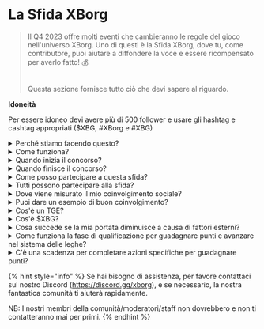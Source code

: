 # La Sfida XBorg

> Il Q4 2023 offre molti eventi che cambieranno le regole del gioco nell'universo XBorg. Uno di questi è la Sfida XBorg, dove tu, come contributore, puoi aiutare a diffondere la voce e essere ricompensato per averlo fatto! 💰
>
> \
> Questa sezione fornisce tutto ciò che devi sapere al riguardo.

**Idoneità**

Per essere idoneo devi avere più di 500 follower e usare gli hashtag e cashtag appropriati ($XBG, #XBorg e #XBG)

<details>

<summary>Perché stiamo facendo questo?</summary>

Il nostro obiettivo è aumentare la consapevolezza su XBorg mostrando la nostra fantastica comunità, i prodotti e il token. Organizzare un concorso è il metodo che abbiamo scelto per promuovere un'esperienza piacevole e collaborativa.

</details>

<details>

<summary>Come funziona?</summary>

Partecipa attivamente seguendo le [regole](rules.md) e le migliori pratiche (link alle migliori pratiche). Accumulerai punti in base all'impatto del tuo coinvolgimento, e più abilmente lo farai, maggiori saranno le ricompense che tu e la tua lega potrete ottenere.

</details>

<details>

<summary>Quando inizia il concorso?</summary>

1° ottobre 2023.

</details>

<details>

<summary>Quando finisce il concorso?</summary>

Il concorso si concluderà due settimane dopo l'Evento di Generazione Token ([TGE](./#what-is-a-tge)), la cui data specifica sarà comunicata in seguito.

</details>

<details>

<summary>Come posso partecipare a questa sfida?</summary>

Una volta soddisfatto il requisito di avere più di 500 follower su Twitter, i punti verranno assegnati in base al tuo Rank di Coinvolgimento degli Influencer XBorg su LunarCrush ogni giorno. Ricorda di includere #XBorg, $XBG o #XBG nei tuoi tweet per un riconoscimento preciso.

</details>

<details>

<summary>Tutti possono partecipare alla sfida?</summary>

La sfida è aperta a tutti, ma i tuoi punti verranno conteggiati solo se hai un minimo di 500 follower su Twitter.

</details>

<details>

<summary>Dove viene misurato il mio coinvolgimento sociale?</summary>

LunarCrush raccoglie dati direttamente da Twitter, permettendoci di estrarre e analizzare queste informazioni. Di conseguenza, ci concentriamo esclusivamente sulla misurazione del tuo coinvolgimento su Twitter. Si prega di notare che i coinvolgimenti su altre piattaforme social non vengono presi in considerazione. Per maggiori informazioni, visita [https://lunarcrush.com/faq.](https://lunarcrush.com/faq.)

</details>

<details>

<summary>Puoi dare un esempio di buon coinvolgimento?</summary>

Un coinvolgimento efficace implica la creazione di contenuti accattivanti utilizzando hashtag, cashtag e emoji. Per ulteriori indicazioni, puoi consultare la nostra guida completa alle migliori pratiche: {LINK}

</details>

<details>

<summary>Cos'è un TGE?</summary>

TGE sta per "Token Generation Event" (Evento di Generazione Token), un termine usato principalmente nei settori della blockchain e delle criptovalute.

**Cosa succede durante un TGE?**

Un TGE comporta la creazione e distribuzione di una nuova criptovaluta o token ai partecipanti iniziali, tipicamente per raccogliere fondi per un nuovo progetto. Questo processo implica che la società o organizzazione emittente assegni un numero determinato di token ai sostenitori o investitori iniziali.

**In cosa differisce un TGE da un ICO?**

Sebbene sia i TGE che gli ICO (Initial Coin Offerings) siano metodi per raccogliere fondi utilizzando token, i termini sono talvolta usati in modo interscambiabile. Tuttavia, gli addetti ai lavori preferiscono spesso "TGE" perché mette in evidenza la generazione e distribuzione di token, piuttosto che l'aspetto della "offerta" o vendita.

</details>

<details>

<summary>Cos'è $XBG?</summary>

[$XBG](../../06-or-token/xbg.md) è un token digitale collegato al progetto XBorg.

</details>

<details>

<summary>Cosa succede se la mia portata diminuisce a causa di fattori esterni?</summary>

Se non mantieni o aumenti il coinvolgimento, il tuo rango di influencer diminuirà, risultando in meno punti giornalieri. Tuttavia, i punti che hai già guadagnato non vengono persi.

</details>

<details>

<summary>Come funziona la fase di qualificazione per guadagnare punti e avanzare nel sistema delle leghe?</summary>

Durante le fasi di qualificazione, i partecipanti raccolgono punti giornalieri e salgono nelle classifiche. Conserveremo uno snapshot finale della classifica sia dalla Fase di Qualificazione 1 che dalla Fase di Qualificazione 2. In seguito, in base al numero totale di partecipanti e al successo degli obiettivi collettivi, verranno resi disponibili posti in varie Leghe. I migliori performer di ogni fase di qualificazione riceveranno poi inviti a unirsi alla lega più adatta in base al loro livello di abilità.

Attraverso queste leghe, inizierà la stagione inaugurale, portando con sé ricompense troppo allettanti per essere ignorate. Questo segna il vero inizio del gioco. Oltre alle sostanziali ricompense, qualificarsi dovrebbe rappresentare un obiettivo fondamentale per molti durante le fasi di qualificazione.

</details>

<details>

<summary>C'è una scadenza per completare azioni specifiche per guadagnare punti?</summary>

Sì, ci sono scadenze per guadagnare punti in base alle fasi del gioco. Ci sono due fasi di qualificazione, seguite dal lancio delle [leghe](scoring/leagues.md). Durante ogni fase, i partecipanti hanno fino alla fine per accumulare il massimo dei punti e assicurarsi una posizione nella [classifica](scoring/leaderboard.md). Una volta lanciate le leghe, il gioco opera su base stagionale.

Inoltre, i punti vengono guadagnati giornalmente, e i dati vengono estratti dall'API di [LunarCrush](scoring/lunarcrush.md) ogni sera prima di mezzanotte (UTC) per calcolare i punti. A causa della responsabilità tecnica, alcuni dati possono impiegare fino a 48 ore per essere riflessi nella [classifica](scoring/leaderboard.md).

</details>

{% hint style="info" %}
Se hai bisogno di assistenza, per favore contattaci sul nostro Discord (https://discord.gg/xborg), e se necessario, la nostra fantastica comunità ti aiuterà rapidamente.

NB: I nostri membri della comunità/moderatori/staff non dovrebbero e non ti contatteranno mai per primi.
{% endhint %}